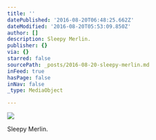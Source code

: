 ```yaml
---
title: ''
datePublished: '2016-08-20T06:48:25.662Z'
dateModified: '2016-08-20T05:53:09.850Z'
author: []
description: Sleepy Merlin.
publisher: {}
via: {}
starred: false
sourcePath: _posts/2016-08-20-sleepy-merlin.md
inFeed: true
hasPage: false
inNav: false
_type: MediaObject

---
```

![](https://the-grid-user-content.s3-us-west-2.amazonaws.com/dd7d7a5c-7fa3-4b1b-b48b-d1eef23036f6.jpg)

Sleepy Merlin.